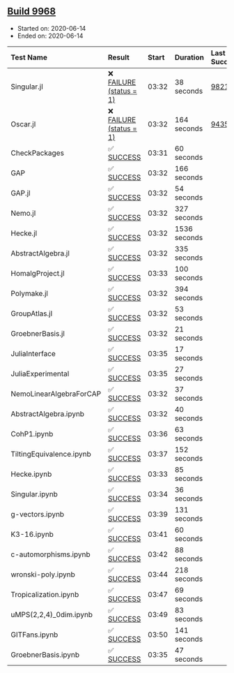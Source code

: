 ## [Build 9968](https://oscarci.mathematik.uni-kl.de/job/oscar/9968/)

* Started on: 2020-06-14
* Ended on: 2020-06-14

| Test Name    | Result | Start | Duration | Last Success | First Failure |
|:-------------|:-------|:------|:---------|:-------------|:--------------|
| Singular.jl | ❌ [FAILURE (status = 1)](https://oscarci.mathematik.uni-kl.de/job/oscar/9968/artifact/logs/build-9968/Singular.jl.log) | 03:32 | 38 seconds | [9821](https://oscarci.mathematik.uni-kl.de/job/oscar/9821/) | [9822](https://oscarci.mathematik.uni-kl.de/job/oscar/9822/) |
| Oscar.jl | ❌ [FAILURE (status = 1)](https://oscarci.mathematik.uni-kl.de/job/oscar/9968/artifact/logs/build-9968/Oscar.jl.log) | 03:32 | 164 seconds | [9435](https://oscarci.mathematik.uni-kl.de/job/oscar/9435/) | [9436](https://oscarci.mathematik.uni-kl.de/job/oscar/9436/) |
| CheckPackages | ✅ [SUCCESS](https://oscarci.mathematik.uni-kl.de/job/oscar/9968/artifact/logs/build-9968/CheckPackages.log) | 03:31 | 60 seconds |  |  |
| GAP | ✅ [SUCCESS](https://oscarci.mathematik.uni-kl.de/job/oscar/9968/artifact/logs/build-9968/GAP.log) | 03:32 | 166 seconds |  |  |
| GAP.jl | ✅ [SUCCESS](https://oscarci.mathematik.uni-kl.de/job/oscar/9968/artifact/logs/build-9968/GAP.jl.log) | 03:32 | 54 seconds |  |  |
| Nemo.jl | ✅ [SUCCESS](https://oscarci.mathematik.uni-kl.de/job/oscar/9968/artifact/logs/build-9968/Nemo.jl.log) | 03:32 | 327 seconds |  |  |
| Hecke.jl | ✅ [SUCCESS](https://oscarci.mathematik.uni-kl.de/job/oscar/9968/artifact/logs/build-9968/Hecke.jl.log) | 03:32 | 1536 seconds |  |  |
| AbstractAlgebra.jl | ✅ [SUCCESS](https://oscarci.mathematik.uni-kl.de/job/oscar/9968/artifact/logs/build-9968/AbstractAlgebra.jl.log) | 03:32 | 335 seconds |  |  |
| HomalgProject.jl | ✅ [SUCCESS](https://oscarci.mathematik.uni-kl.de/job/oscar/9968/artifact/logs/build-9968/HomalgProject.jl.log) | 03:33 | 100 seconds |  |  |
| Polymake.jl | ✅ [SUCCESS](https://oscarci.mathematik.uni-kl.de/job/oscar/9968/artifact/logs/build-9968/Polymake.jl.log) | 03:32 | 394 seconds |  |  |
| GroupAtlas.jl | ✅ [SUCCESS](https://oscarci.mathematik.uni-kl.de/job/oscar/9968/artifact/logs/build-9968/GroupAtlas.jl.log) | 03:32 | 53 seconds |  |  |
| GroebnerBasis.jl | ✅ [SUCCESS](https://oscarci.mathematik.uni-kl.de/job/oscar/9968/artifact/logs/build-9968/GroebnerBasis.jl.log) | 03:32 | 21 seconds |  |  |
| JuliaInterface | ✅ [SUCCESS](https://oscarci.mathematik.uni-kl.de/job/oscar/9968/artifact/logs/build-9968/JuliaInterface.log) | 03:35 | 17 seconds |  |  |
| JuliaExperimental | ✅ [SUCCESS](https://oscarci.mathematik.uni-kl.de/job/oscar/9968/artifact/logs/build-9968/JuliaExperimental.log) | 03:35 | 27 seconds |  |  |
| NemoLinearAlgebraForCAP | ✅ [SUCCESS](https://oscarci.mathematik.uni-kl.de/job/oscar/9968/artifact/logs/build-9968/NemoLinearAlgebraForCAP.log) | 03:32 | 37 seconds |  |  |
| AbstractAlgebra.ipynb | ✅ [SUCCESS](https://oscarci.mathematik.uni-kl.de/job/oscar/9968/artifact/logs/build-9968/AbstractAlgebra.ipynb.log) | 03:32 | 40 seconds |  |  |
| CohP1.ipynb | ✅ [SUCCESS](https://oscarci.mathematik.uni-kl.de/job/oscar/9968/artifact/logs/build-9968/CohP1.ipynb.log) | 03:36 | 63 seconds |  |  |
| TiltingEquivalence.ipynb | ✅ [SUCCESS](https://oscarci.mathematik.uni-kl.de/job/oscar/9968/artifact/logs/build-9968/TiltingEquivalence.ipynb.log) | 03:37 | 152 seconds |  |  |
| Hecke.ipynb | ✅ [SUCCESS](https://oscarci.mathematik.uni-kl.de/job/oscar/9968/artifact/logs/build-9968/Hecke.ipynb.log) | 03:33 | 85 seconds |  |  |
| Singular.ipynb | ✅ [SUCCESS](https://oscarci.mathematik.uni-kl.de/job/oscar/9968/artifact/logs/build-9968/Singular.ipynb.log) | 03:34 | 36 seconds |  |  |
| g-vectors.ipynb | ✅ [SUCCESS](https://oscarci.mathematik.uni-kl.de/job/oscar/9968/artifact/logs/build-9968/g-vectors.ipynb.log) | 03:39 | 131 seconds |  |  |
| K3-16.ipynb | ✅ [SUCCESS](https://oscarci.mathematik.uni-kl.de/job/oscar/9968/artifact/logs/build-9968/K3-16.ipynb.log) | 03:41 | 60 seconds |  |  |
| c-automorphisms.ipynb | ✅ [SUCCESS](https://oscarci.mathematik.uni-kl.de/job/oscar/9968/artifact/logs/build-9968/c-automorphisms.ipynb.log) | 03:42 | 88 seconds |  |  |
| wronski-poly.ipynb | ✅ [SUCCESS](https://oscarci.mathematik.uni-kl.de/job/oscar/9968/artifact/logs/build-9968/wronski-poly.ipynb.log) | 03:44 | 218 seconds |  |  |
| Tropicalization.ipynb | ✅ [SUCCESS](https://oscarci.mathematik.uni-kl.de/job/oscar/9968/artifact/logs/build-9968/Tropicalization.ipynb.log) | 03:47 | 69 seconds |  |  |
| uMPS(2,2,4)_0dim.ipynb | ✅ [SUCCESS](https://oscarci.mathematik.uni-kl.de/job/oscar/9968/artifact/logs/build-9968/uMPS-2-2-4-_0dim.ipynb.log) | 03:49 | 83 seconds |  |  |
| GITFans.ipynb | ✅ [SUCCESS](https://oscarci.mathematik.uni-kl.de/job/oscar/9968/artifact/logs/build-9968/GITFans.ipynb.log) | 03:50 | 141 seconds |  |  |
| GroebnerBasis.ipynb | ✅ [SUCCESS](https://oscarci.mathematik.uni-kl.de/job/oscar/9968/artifact/logs/build-9968/GroebnerBasis.ipynb.log) | 03:35 | 47 seconds |  |  |
